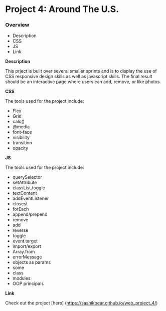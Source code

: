 # Project 4: Around The U.S.

### Overview

- Description
- CSS
- JS
- Link

**Description**

This prject is built over several smaller sprints and is to display the use of CSS responsive design skills as well as javascript skills. The final result should be an interactive page where users can add, remove, or like photos.

**CSS**

The tools used for the project include:

- Flex
- Grid
- calc()
- @media
- font-face
- visibility
- transition
- opacity

**JS**

The tools used for the project include:

- querySelector
- setAttribute
- classList.toggle
- textContent
- addEventListener
- closest
- forEach
- append/prepend
- remove
- add
- reverse
- toggle
- event.target
- import/export
- Array.from
- errorMessage
- objects as params
- some
- class
- modules
- OOP principals

**Link**

Check out the project [here] (https://sashikbear.github.io/web_project_4/)

